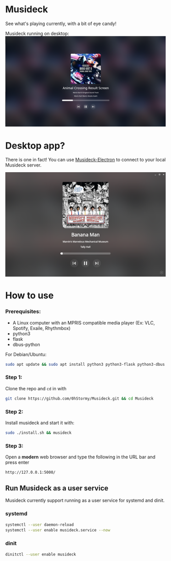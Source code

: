 # Musideck

See what's playing currently, with a bit of eye candy!

Musideck running on desktop:
![Musideck desktop screenshot](demo.png)

# Desktop app?

There is one in fact! You can use [Musideck-Electron](https://github.com/0hstormy/Musideck-Electron) to connect to your local Musideck server.

![Musideck-Electron screenshot](demo-electron.png)

# How to use

### Prerequisites:
* A Linux computer with an MPRIS compatible media player (Ex: VLC, Spotify, Exaile, Rhythmbox)
* python3
* flask
* dbus-python

For Debian/Ubuntu:

```bash
sudo apt update && sudo apt install python3 python3-flask python3-dbus -y
```

### Step 1:
Clone the repo and `cd` in with

```bash
git clone https://github.com/0hStormy/Musideck.git && cd Musideck
```

### Step 2:
Install musideck and start it with:
```bash
sudo ./install.sh && musideck
```

### Step 3:
Open a **modern** web browser and type the following in the URL bar and press enter

```
http://127.0.0.1:5000/
```

## Run Musideck as a user service

Musideck currently support running as a user service for systemd and dinit.

### systemd

```bash
systemctl --user daemon-reload
systemctl --user enable musideck.service --now
```

### dinit

```bash
dinitctl --user enable musideck
```
